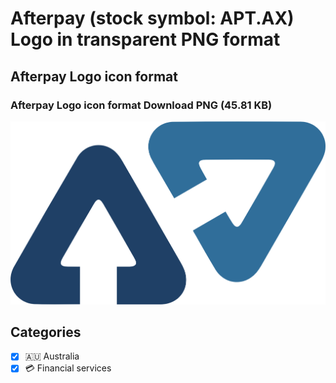 # Afterpay (stock symbol: APT.AX) Logo in transparent PNG format

## Afterpay Logo icon format

### Afterpay Logo icon format Download PNG (45.81 KB)

![Afterpay Logo icon format Download PNG (45.81 KB)](/img/orig/APT.AX-92c1a3df.png)



## Categories
- [x] 🇦🇺 Australia
- [x] 💳 Financial services
